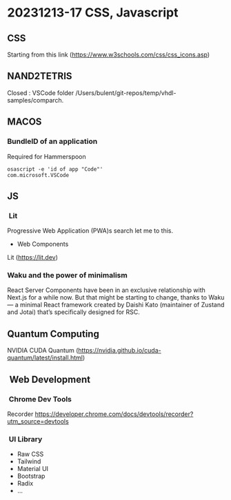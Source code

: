 # 20231213-17 CSS, Javascript

## CSS

Starting from this link (<https://www.w3schools.com/css/css_icons.asp>)

## NAND2TETRIS

Closed : VSCode folder /Users/bulent/git-repos/temp/vhdl-samples/comparch.

## MACOS

### BundleID of an application

Required for Hammerspoon

```shell
osascript -e 'id of app "Code"'
com.microsoft.VSCode
```

## JS

###  Lit

Progressive Web Application (PWA)s search let me to this.

- Web Components

Lit (<https://lit.dev>)

### Waku and the power of minimalism

React Server Components have been in an exclusive relationship with Next.js for a while now. But that might be starting to change, thanks to Waku — a minimal React framework created by Daishi Kato (maintainer of Zustand and Jotai) that’s specifically designed for RSC.

## Quantum Computing

NVIDIA CUDA Quantum (<https://nvidia.github.io/cuda-quantum/latest/install.html>)

##  Web Development

###  Chrome Dev Tools

Recorder <https://developer.chrome.com/docs/devtools/recorder?utm_source=devtools>

###  UI Library

- Raw CSS
- Tailwind
- Material UI
- Bootstrap
- Radix
- ...
